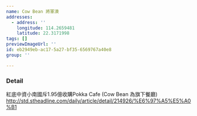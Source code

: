 ```yaml
---
name: Cow Bean 將軍澳
addresses:
  - address: ''
    longitude: 114.2659481
    latitude: 22.3171998
tags: []
previewImageUrl: ''
id: eb2949eb-ac17-5a27-bf35-6569767a40e8
group: ''

---
```

### Detail
紅底中資小南國斥1.95億收購Pokka Cafe (Cow Bean 為旗下餐廳)
http://std.stheadline.com/daily/article/detail/214926/%E6%97%A5%E5%A0%B1
